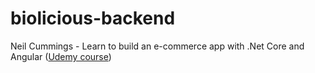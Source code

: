 # biolicious-backend

Neil Cummings - Learn to build an e-commerce app with .Net Core and Angular ([Udemy course](https://www.udemy.com/course/learn-to-build-an-e-commerce-app-with-net-core-and-angular/))
